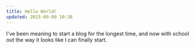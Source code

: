 ```yaml
---
title: Hello World!
updated: 2015-09-09 10:38
---
```


I've been meaning to start a blog for the longest time, and now with school out the way it looks like I can finally start.